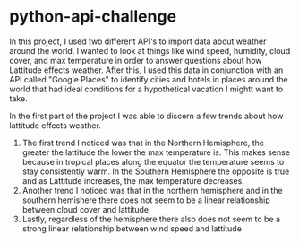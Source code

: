 # python-api-challenge
In this project, I used two different API's to import data about weather around the world. I wanted to look at things like wind speed, humidity, cloud cover, and max temperature in order to answer questions about how Lattitude effects weather.  After this, I used this data in conjunction with an API called "Google Places" to identify cities and hotels in places around the world that had ideal conditions for a hypothetical vacation I mightt want to take.

In the first part of the project I was able to discern a few trends about how lattitude effects weather.
  1. The first trend I noticed was that in the Northern Hemisphere, the greater the lattitude the lower the max temperature is. This makes sense because in tropical places along the equator the temperature seems to stay consistently warm. In the Southern Hemisphere the opposite is true and as Lattitude increases, the max temperature decreases.
  2. Another trend I noticed was that in the northern hemisphere and in the southern hemishere there does not seem to be a linear relationship between cloud cover and lattitude
  3. Lastly, regardless of the hemisphere there also does not seem to be a strong linear relationship between wind speed and lattitude
